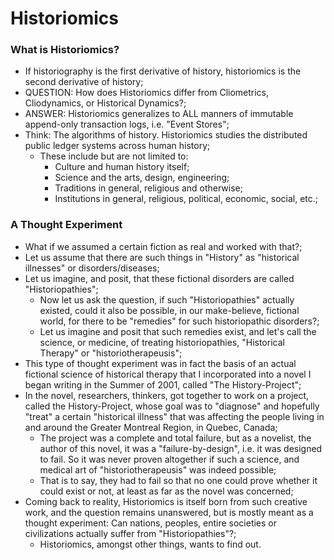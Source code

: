 # Historiomics
### What is Historiomics?
- If historiography is the first derivative of history, historiomics is the second derivative of history;
- QUESTION: How does Historiomics differ from Cliometrics, Cliodynamics, or Historical Dynamics?;
- ANSWER: Historiomics generalizes to ALL manners of immutable append-only transaction logs, i.e. "Event Stores";
- Think: The algorithms of history. Historiomics studies the distributed public ledger systems across human history;
    - These include but are not limited to:
        - Culture and human history itself;
        - Science and the arts, design, engineering;
        - Traditions in general, religious and otherwise;
        - Institutions in general, religious, political, economic, social, etc.;

### A Thought Experiment
- What if we assumed a certain fiction as real and worked with that?;
- Let us assume that there are such things in "History" as "historical illnesses" or disorders/diseases;
- Let us imagine, and posit, that these fictional disorders are called "Historiopathies";
    - Now let us ask the question, if such "Historiopathies" actually existed, could it also be possible, in our make-believe, fictional world, for there to be "remedies" for such historiopathic disorders?;
    - Let us imagine and posit that such remedies exist, and let's call the science, or medicine, of treating historiopathies, "Historical Therapy" or "historiotherapeusis";
- This type of thought experiment was in fact the basis of an actual fictional science of historical therapy that I incorporated into a novel I began writing in the Summer of 2001, called "The History-Project";
- In the novel, researchers, thinkers, got together to work on a project, called the History-Project, whose goal was to "diagnose" and hopefully "treat" a certain "historical illness" that was affecting the people living in and around the Greater Montreal Region, in Quebec, Canada;
    - The project was a complete and total failure, but as a novelist, the author of this novel, it was a "failure-by-design", i.e. it was designed to fail. So it was never proven altogether if such a science, and medical art of "historiotherapeusis" was indeed possible;
    - That is to say, they had to fail so that no one could prove whether it could exist or not, at least as far as the novel was concerned;
- Coming back to reality, Historiomics is itself born from such creative work, and the question remains unanswered, but is mostly meant as a thought experiment: Can nations, peoples, entire societies or civilizations actually suffer from "Historiopathies"?;
    - Historiomics, amongst other things, wants to find out.

